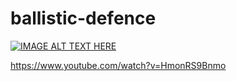 # ballistic-defence

[![IMAGE ALT TEXT HERE](https://img.youtube.com/vi/HmonRS9Bnmo/0.jpg)](https://www.youtube.com/watch?v=HmonRS9Bnmo)

https://www.youtube.com/watch?v=HmonRS9Bnmo
